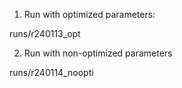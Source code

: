 1. Run with optimized parameters: 

runs/r240113_opt

2. Run with non-optimized parameters 

runs/r240114_noopti